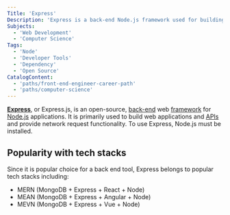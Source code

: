 ```yaml
---
Title: 'Express'
Description: 'Express is a back-end Node.js framework used for building web applications and APIs, and providing network request functionality.'
Subjects:
  - 'Web Development'
  - 'Computer Science'
Tags:
  - 'Node'
  - 'Developer Tools'
  - 'Dependency'
  - 'Open Source'
CatalogContent:
  - 'paths/front-end-engineer-career-path'
  - 'paths/computer-science'
---
```


[**Express**](https://expressjs.com/), or Express.js, is an open-source, [back-end](https://www.codecademy.com/resources/docs/general/back-end) web [framework](https://www.codecademy.com/resources/docs/general/framework) for [Node.js](https://www.codecademy.com/resources/docs/open-source/node-js) applications. It is primarily used to build web applications and [APIs](https://www.codecademy.com/resources/docs/general/api) and provide network request functionality. To use Express, Node.js must be installed.

## Popularity with tech stacks

Since it is popular choice for a back end tool, Express belongs to popular tech stacks including:

- MERN (MongoDB + Express + React + Node)
- MEAN (MongoDB + Express + Angular + Node)
- MEVN (MongoDB + Express + Vue + Node)
